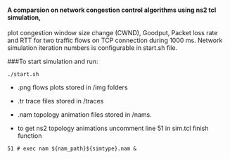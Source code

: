 #### A comparsion on network congestion control algorithms using ns2 tcl simulation,
plot congestion window size change (CWND), Goodput, Packet loss rate and RTT for two traffic flows on TCP connection during 1000 ms. 
Network simulation iteration numbers is configurable in start.sh file.

###To start simulation and run:

`./start.sh`

* .png flows plots stored in /img folders
* .tr trace files stored in /traces
* .nam topology animation files stored in /nams.

* to get ns2 topology animations uncomment line 51 in sim.tcl finish function

`51 # exec nam ${nam_path}${simtype}.nam &`